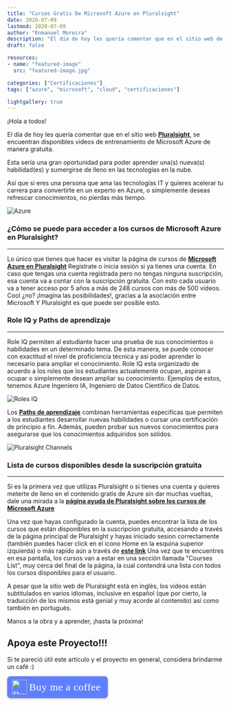 ```yaml
---
title: "Cursos Gratis De Microsoft Azure en Pluralsight"
date: 2020-07-09
lastmod: 2020-07-09
author: "Enmanuel Moreira"
description: "El día de hoy les quería comentar que en el sitio web de Pluralsight (https://www.pluralsight.com/), se encuentran disponibles videos de entrenamiento de Microsoft Azure de manera gratuita."
draft: false

resources:
- name: "featured-image"
  src: "featured-image.jpg"

categories: ["Certificaciones"]
tags: ["azure", "microsoft", "cloud", "certificaciones"]

lightgallery: true
---
```


<!--more-->

¡Hola a todos!

El día de hoy les quería comentar que en el sitio web **[Pluralsight](https://www.pluralsight.com/)**, se encuentran disponibles videos de entrenamiento de Microsoft Azure de manera gratuita.  

Esta sería una gran oportunidad para poder aprender una(s) nueva(s) habilidad(es) y sumergirse de lleno en las tecnologías en la nube.  

Así que si eres una persona que ama las tecnologías IT y quieres acelerar tu carrera para convertirte en un experto en Azure, o simplemente deseas refrescar conocimientos, no pierdas más tiempo.  

![Azure](/images/azure-pluralsight/build-expertise-azure-pluralsight.png "Build Azure Expertise")

### ¿Cómo se puede para acceder a los cursos de Microsoft Azure en Pluralsight?

***

Lo único que tienes que hacer es visitar la página de cursos de **[Microsoft Azure en Pluralsight](https://www.pluralsight.com/partners/microsoft/azure)** Regístrate o inicia sesión si ya tienes una cuenta. En caso que tengas una cuenta registrada pero no tengas ninguna suscripción, esa cuenta va a contar con la suscripción gratuita. Con esto cada usuario va a tener acceso por 5 años a más de 248 cursos con más de 500 videos. Cool ¿no? ¡Imagina las posibilidades!, gracias a la asociación entre Microsoft Y Pluralsight es que puede ser posible esto.  

### Role IQ y Paths de aprendizaje

***

Role IQ permiten al estudiante hacer una prueba de sus conocimientos o habilidades en un determinado tema. De esta manera, se puede conocer con exactitud el nivel de proficiencia técnica y asi poder aprender lo necesario para ampliar el conocimiento. Role IQ esta organizado de acuerdo a los roles que los estudiantes actualemente ocupan, aspiran a ocupar o simplemente desean ampliar su conocimiento. Ejemplos de estos, tenemos Azure Ingeniero IA, Ingeniero de Datos Cientifico de Datos.  

![Roles IQ](/images/azure-pluralsight/role-iq.png "Roles IQ")

Los **[Paths de aprendizaje](https://www.pluralsight.com/product/paths)** combinan herramientas especificas que permiten a los estudiantes desarrollar nuevas habilidades o cursar una certificación de principio a fin. Además, pueden probar sus nuevos conocimientos para asegurarse que los conocimientos adquiridos son sólidos.  

![Pluralsight Channels](/images/azure-pluralsight/pluralsight-channels.png "Pluralsight Channels")

### Lista de cursos disponibles desde la suscripción gratuita

***

Si es la primera vez que utilizas Pluralsight o si tienes una cuenta y quieres meterte de lleno en el contenido gratis de Azure sin dar muchas vueltas, dale una mirada a la **[página ayuda de Pluralsight sobre los cursos de Microsoft Azure](https://help.pluralsight.com/help/microsoft-azure-courses)**  

Una vez que hayas configurado la cuenta, puedes encontrar la lista de los cursos que están disponibles en la suscripcion gratuita, accesando a través de la página principal de Pluralsight y hayas iniciado sesion correctamente (también puedes hacer click en el icono Home en la esquina superior izquierda) o más rapido aún a través de **[este link](https://app.pluralsight.com/library/)** Una vez que te encuentres en esa pantalla, los cursos van a estar en una sección llamada "Courses List", muy cerca del final de la página, la cual contendrá una lista con todos los cursos disponibles para el usuario.  

A pesar que la sitio web de Pluralsight está en inglés, los videos están subtitulados en varios idiomas, inclusive en español (que por cierto, la traducción de los mismos está genial y muy acorde al contenido) así como también en portugués.  

Manos a la obra y a aprender, ¡hasta la próxima!

## Apoya este Proyecto!!!

Si te pareció útil este artículo y el proyecto en general, considera brindarme un café :)

<style>.bmc-button img{height: 34px !important;width: 35px !important;margin-bottom: 1px !important;box-shadow: none !important;border: none !important;vertical-align: middle !important;}.bmc-button{padding: 7px 15px 7px 10px !important;line-height: 35px !important;height:51px !important;text-decoration: none !important;display:inline-flex !important;color:#ffffff !important;background-color:#5F7FFF !important;border-radius: 8px !important;border: 1px solid transparent !important;font-size: 24px !important;letter-spacing: 0.6px !important;box-shadow: 0px 1px 2px rgba(190, 190, 190, 0.5) !important;-webkit-box-shadow: 0px 1px 2px 2px rgba(190, 190, 190, 0.5) !important;margin: 0 auto !important;font-family:'Cookie', cursive !important;-webkit-box-sizing: border-box !important;box-sizing: border-box !important;}.bmc-button:hover, .bmc-button:active, .bmc-button:focus {-webkit-box-shadow: 0px 1px 2px 2px rgba(190, 190, 190, 0.5) !important;text-decoration: none !important;box-shadow: 0px 1px 2px 2px rgba(190, 190, 190, 0.5) !important;opacity: 0.85 !important;color:#ffffff !important;}</style><link href="https://fonts.googleapis.com/css?family=Cookie" rel="stylesheet"><a class="bmc-button" target="_blank" href="https://www.buymeacoffee.com/enmanuelmoreira"><img src="https://cdn.buymeacoffee.com/buttons/bmc-new-btn-logo.svg" alt="Buy me a coffee"><span style="margin-left:5px;font-size:24px !important;">Buy me a coffee</span></a>
